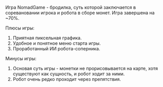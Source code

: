 Игра NomadGame - бродилка, суть которой заключается в соревановании игрока и робота в сборе монет. Игра завершена на ~70%.

Плюсы игры:
  1. Приятная пиксельная графика.
  2. Удобное и понятное меню старта игры.
  3. Проработанный ИИ робота-соперника.

Минусы игры:
  1. Основая суть игры - монетки не прорисовывается на карте, хотя существуют как сущность, и робот ходит за ними.
  2. Робот очень редко проходит через препятствия.
